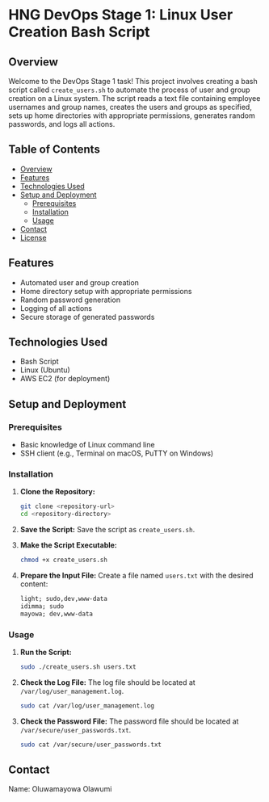 # HNG DevOps Stage 1: Linux User Creation Bash Script

## Overview

Welcome to the DevOps Stage 1 task! This project involves creating a bash script called `create_users.sh` to automate the process of user and group creation on a Linux system. The script reads a text file containing employee usernames and group names, creates the users and groups as specified, sets up home directories with appropriate permissions, generates random passwords, and logs all actions.

## Table of Contents

- [Overview](#overview)
- [Features](#features)
- [Technologies Used](#technologies-used)
- [Setup and Deployment](#setup-and-deployment)
  - [Prerequisites](#prerequisites)
  - [Installation](#installation)
  - [Usage](#usage)
- [Contact](#contact)
- [License](#license)

## Features

- Automated user and group creation
- Home directory setup with appropriate permissions
- Random password generation
- Logging of all actions
- Secure storage of generated passwords

## Technologies Used

- Bash Script
- Linux (Ubuntu)
- AWS EC2 (for deployment)

## Setup and Deployment

### Prerequisites

- Basic knowledge of Linux command line
- SSH client (e.g., Terminal on macOS, PuTTY on Windows)

### Installation

1. **Clone the Repository:**

    ```bash
    git clone <repository-url>
    cd <repository-directory>
    ```

2. **Save the Script:** Save the script as `create_users.sh`.

3. **Make the Script Executable:**

    ```bash
    chmod +x create_users.sh
    ```

4. **Prepare the Input File:** Create a file named `users.txt` with the desired content:

    ```txt
    light; sudo,dev,www-data
    idimma; sudo
    mayowa; dev,www-data
    ```

### Usage

1. **Run the Script:**

    ```bash
    sudo ./create_users.sh users.txt
    ```

2. **Check the Log File:** The log file should be located at `/var/log/user_management.log`.

    ```bash
    sudo cat /var/log/user_management.log
    ```

3. **Check the Password File:** The password file should be located at `/var/secure/user_passwords.txt`.

    ```bash
    sudo cat /var/secure/user_passwords.txt
    ```

## Contact

Name: Oluwamayowa Olawumi
